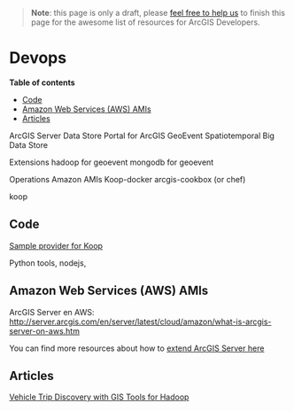 > **Note**: this page is only a draft, please [feel free to help us](https://github.com/hhkaos/awesome-arcgis#contributions) to finish this page for the awesome list of resources for ArcGIS Developers.

# Devops
<!-- START doctoc generated TOC please keep comment here to allow auto update -->
<!-- DON'T EDIT THIS SECTION, INSTEAD RE-RUN doctoc TO UPDATE -->
**Table of contents**

- [Code](#code)
- [Amazon Web Services (AWS) AMIs](#amazon-web-services-aws-amis)
- [Articles](#articles)

<!-- END doctoc generated TOC please keep comment here to allow auto update -->


ArcGIS Server
Data Store
Portal for ArcGIS
GeoEvent
Spatiotemporal Big Data Store

Extensions
hadoop for geoevent
mongodb for geoevent

Operations
Amazon AMIs
Koop-docker
arcgis-cookbox (or chef)

koop
## Code
[Sample provider for Koop](https://github.com/koopjs/koop-sample-provider)

Python tools, nodejs,


## Amazon Web Services (AWS) AMIs
ArcGIS Server en AWS:
http://server.arcgis.com/en/server/latest/cloud/amazon/what-is-arcgis-server-on-aws.htm

You can find more resources about how to [extend ArcGIS Server here](../arcgis/products/arcgis-enterprise/arcgis-server/README.md)

## Articles
[Vehicle Trip Discovery with GIS Tools for Hadoop](https://blogs.esri.com/esri/arcgis/2013/08/09/vehicle-trip-discovery-with-gis-tools-for-hadoop/)
